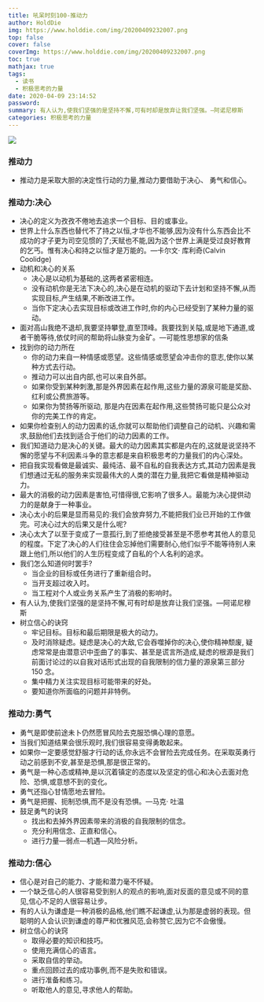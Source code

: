 ```yaml
---
title: 吼呆时刻100-推动力
author: HoldDie
img: https://www.holddie.com/img/20200409232007.png
top: false
cover: false
coverImg: https://www.holddie.com/img/20200409232007.png
toc: true
mathjax: true
tags:
  - 读书
  - 积极思考的力量
date: 2020-04-09 23:14:52
password:
summary: 有人认为,使我们坚强的是坚持不懈,可有时却是放弃让我们坚强。—阿诺尼穆斯
categories: 积极思考的力量
---
```


![](https://www.holddie.com/img/20200409232007.png)

### 推动力

- 推动力是采取大胆的决定性行动的力量,推动力要借助于决心、 勇气和信心。

### 推动力:决心

- 决心的定义为孜孜不倦地去追求一个目标、目的或事业。
- 世界上什么东西也替代不了持之以恒,才华也不能够,因为没有什么东西会比不成功的才子更为司空见惯的了;天赋也不能,因为这个世界上满是受过良好教育的乞丐。惟有决心和持之以恒才是万能的。—卡尔文· 库利奇(Calvin Coolidge)
- 动机和决心的关系
  - 决心是以动机为基础的,这两者紧密相连。
  - 没有动机你是无法下决心的,决心是在动机的驱动下去计划和坚持不懈,从而实现目标,产生结果,不断改进工作。
  - 当你下定决心去实现目标或改进工作时,你的内心已经受到了某种力量的驱动。
- 面对高山我绝不退却,我要坚持攀登,直至顶峰。我要找到关隘,或是地下通道,或者干脆等待,依仗时间的帮助将山脉变为金矿。—可能性思想家的信条
- 找到你的动力所在
  - 你的动力来自一种情感或愿望。这些情感或愿望会冲击你的意志,使你以某种方式去行动。
  - 推动力可以出自内部,也可以来自外部。
  - 如果你受到某种刺激,那是外界因素在起作用,这些力量的源泉可能是奖励、红利或公费旅游等。
  - 如果你为赞扬等所驱动, 那是内在因素在起作用,这些赞扬可能只是公众对你的完美工作的肯定。
- 如果你检查别人的动力因素的话,你就可以帮助他们调整自己的动机、兴趣和需求,鼓励他们去找到适合于他们的动力因素的工作。
- 我们知道动力是决心的关键。最大的动力因素其实都是内在的,这就是说坚持不懈的愿望与不利因素斗争的意志都是来自积极思考的力量我们的内心深处。
- 把自我实现看做是最诚实、最纯洁、最不自私的自我表达方式,其动力因素是我们想通过无私的服务来实现最伟大的人类的潜在力量,我把它看做是精神驱动力。
- 最大的消极的动力因素是害怕,可惜得很,它影响了很多人。最能为决心提供动力的是献身于一种事业。
- 决心太小的后果是显而易见的:我们会放弃努力,不能把我们业已开始的工作做完。可决心过大的后果又是什么呢?
- 决心太大了以至于变成了一意孤行,到了拒绝接受甚至是不愿参考其他人的意见的程度。下定了决心的人们往住会忘掉他们需要耐心,他们似乎不能等待别人来跟上他们,所以他们的人生历程变成了自私的个人名利的追求。
- 我们怎么知道何时罢手?
  - 当企业的目标或任务进行了重新组合时。
  - 当开支超过收入时。
  - 当工程对个人或业务关系产生了消极的影响时。
- 有人认为,使我们坚强的是坚持不懈,可有时却是放弃让我们坚强。—阿诺尼穆斯
- 树立信心的诀窍
  - 牢记目标。目标和最后期限是极大的动力。
  - 及时消除疑虑。疑虑是决心的大敌,它会吞噬掉你的决心,使你精神颓废, 疑虑常常是由潜意识中歪曲了的事实、甚至是谎言所造成,疑虑的根源是我们前面讨论过的以自我对话形式出现的自我限制的信力量的源泉第三部分150 念。
  - 集中精力关注实现目标可能带来的好处。
  - 要知道你所面临的问题并非特例。

### 推动力:勇气

- 勇气是即使前途未卜仍然愿冒风险去克服恐惧心理的意愿。
- 当我们知道结果会很乐观时,我们很容易变得勇敢起来。
- 如果你一定要感觉舒服才行动的话,你永远不会冒险去完成任务。在采取英勇行动之前感到不安,甚至是恐惧,那是很正常的。
- 勇气是一种心态或精神,是以沉着镇定的态度以及坚定的信心和决心去面对危险、恐惧,或意想不到的变化。
- 勇气还指心甘情愿地去冒险。
- 勇气是把握、扼制恐惧,而不是没有恐惧。—马克· 吐温
- 鼓足勇气的诀窍
  - 找出和去掉外界因素带来的消极的自我限制的信念。
  - 充分利用信念、正直和信心。
  - 进行力量—弱点—机遇—风险分析。

### 推动力:信心

- 信心是对自己的能力、才能和潜力毫不怀疑。
- 一个缺乏信心的人很容易受到别人的观点的影响,面对反面的意见或不同的意见,信心不足的人很容易让步。
- 有的人认为谦虚是一种消极的品格,他们瞧不起谦虚,认为那是虚弱的表现。但聪明的人会认识到谦虚的尊严和优雅风范,会称赞它,因为它不会傲慢。
- 树立信心的诀窍
  - 取得必要的知识和技巧。
  - 使用充满信心的语言。
  - 采取自信的举动。
  - 重点回顾过去的成功事例,而不是失败和错误。
  - 进行准备和练习。
  - 听取他人的意见,寻求他人的帮助。